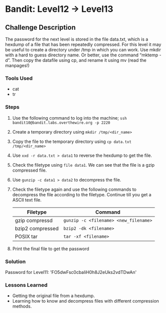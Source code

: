 # Bandit: Level12 -> Level13

## Challenge Description

The password for the next level is stored in the file data.txt, which is a hexdump of a file that has been repeatedly compressed. For this level it may be useful to create a directory under /tmp in which you can work. Use mkdir with a hard to guess directory name. Or better, use the command “mktemp -d”. Then copy the datafile using cp, and rename it using mv (read the manpages!)

### Tools Used

- cat
- tr

### Steps

1. Use the following command to log into the machine;
   `ssh bandit10@bandit.labs.overthewire.org -p 2220`
2. Create a temporary directory using `mkdir /tmp/<dir_name>`
3. Copy the file to the temporary directory using `cp data.txt /tmp/<dir_name>`
4. Use `xxd -r data.txt > data1` to reverse the hexdump to get the file.
5. Check the filetype using `file data1`. We can see that the file is a gzip compressed file.
6. Use `gunzip -c data1 > data2` to decompress the file.
7. Check the filetype again and use the following commands to decompress the file according to the filetype. Continue till you get a ASCII text file.

    | Filetype | Command |
    |----------|---------|
    | gzip compressd | `gunzip -c <filename> <new_filename>` |
    | bzip2 compressed | `bzip2 -dk <filename>` |
    | POSIX tar | `tar -xf <filename>` |

8. Print the final file to get the password

### Solution

Password for Level11: 'FO5dwFsc0cbaIiH0h8J2eUks2vdTDwAn'

### Lessons Learned

- Getting the original file from a hexdump.
- Learning how to know and decompress files with different compression methods.
